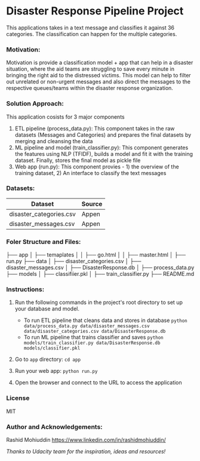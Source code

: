# Disaster Response Pipeline Project
This applications takes in a text message and classifies it against 36 categories. The classification can happen for 
the multiple categories. 

### Motivation:
Motivation is provide a classification model + app that can help in a disaster situation, where the aid teams are
struggling to save every minute in bringing the right aid to the distressed victims. This model can help to filter out
unrelated or non-urgent messages and also direct the messages to the respective queues/teams within the disaster response organization.

### Solution Approach:
This application cosists for 3 major components
1. ETL pipeline (process_data.py): This component takes in the raw datasets (Messages and Categories) and prepares the final datasets by merging and cleansing the data
2. ML pipeline and model (train_classifier.py): This component generates the features using NLP (TFIDF), builds a model and fit it with the training dataset. Finally, stores the final model as pickle file
3. Web app (run.py): This component provies - 1) the overview of the training dataset, 2) An interface to classify the text messages

### Datasets:
| Dataset | Source |
| ------- | ------ |
| disaster_categories.csv | Appen |
| disaster_messages.csv | Appen |

### Foler Structure and Files:
├── app
│   ├── temaplates
│   │   ├──  go.html
│   │   ├──  master.html
│   ├── run.py
├── data
│   ├── disaster_categories.csv
│   ├── disaster_messages.csv
│   ├── DisasterResponse.db
│   ├── process_data.py
├── models
│   ├── classifiier.pkl
│   ├── train_classifier.py
├── README.md


### Instructions:
1. Run the following commands in the project's root directory to set up your database and model.

    - To run ETL pipeline that cleans data and stores in database
        `python data/process_data.py data/disaster_messages.csv data/disaster_categories.csv data/DisasterResponse.db`
    - To run ML pipeline that trains classifier and saves
        `python models/train_classifier.py data/DisasterResponse.db models/classifier.pkl`

2. Go to `app` directory: `cd app`


3. Run your web app: `python run.py`

4. Open the browser and connect to the URL to access the application

### License

MIT

### Author and Acknowledgements:
Rashid Mohiuddin 
https://www.linkedin.com/in/rashidmohiuddin/

*Thanks to Udacity team for the inspiration, ideas and resources!*



